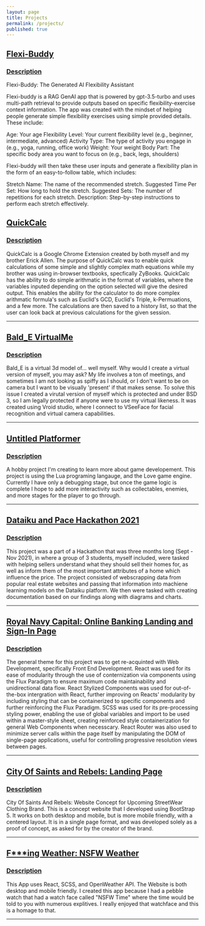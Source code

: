 ```yaml
---
layout: page
title: Projects
permalink: /projects/
published: true
---
```


## [Flexi-Buddy](https://udify.app/chat/MSxRFJAgZB0Dl9ET)
### <u>Description</u>

Flexi-Buddy: The Generated AI Flexibility Assistant

Flexi-buddy is a RAG GenAI app that is powered by gpt-3.5-turbo and uses multi-path retrieval to provide outputs based on specific flexibility-exercise context information.
The app was created with the mindset of helping people generate simple flexibility exercises using simple provided details. These include:

Age: Your age
Flexibility Level: Your current flexibility level (e.g., beginner, intermediate, advanced)
Activity Type: The type of activity you engage in (e.g., yoga, running, office work)
Weight: Your weight
Body Part: The specific body area you want to focus on (e.g., back, legs, shoulders)

Flexi-buddy will then take these user inputs and generate a flexibility plan in the form of an easy-to-follow table, which includes:

Stretch Name: The name of the recommended stretch.
Suggested Time Per Set: How long to hold the stretch.
Suggested Sets: The number of repetitions for each stretch.
Description: Step-by-step instructions to perform each stretch effectively.

## [QuickCalc](https://chromewebstore.google.com/detail/quickcalc/ibneokgnnenppcokmejepfdjhapepece)
### <u>Description</u>

QuickCalc is a Google Chrome Extension created by both myself and my brother Erick Allen. The purpose of QuickCalc was to enable quick calculations of some simple and slightly complex
math equations while my brother was using in-browser textbooks, specfically ZyBooks. QuickCalc has the ability to do simple arithmatic in the format of variables, where the variables inputed 
depending on the option selected will give the desired output. This enables the ability for the calculator to do more complex arithmatic formula's such as Euclid's GCD, Euclid's Triple, k-Permuations, and a few more. The calculations are then saved to a history list, so that the user can look back at previous calculations for the given session.
<hr/>

## [Bald_E VirtualMe](https://github.com/Emmet-Allen/Bald_E-VirtualMe)
### <u>Description</u>

Bald_E is a virtual 3d model of... well myself. Why would I create a virtual version of myself, you may ask? My life involves a ton of meetings, and sometimes I am not looking as spiffy as I should, or I don't want to be on camera but I want to be visually 'present' if that makes sense. To solve this issue I created a virutal version of myself which is protected and under BSD 3, so I am legally protected if anyone were to use my virtual likeness. It was created using Vroid studio, where I connect to VSeeFace for facial recognition and virtual camera capabilities.  
<hr/>

## [Untitled Platformer](https://github.com/Emmet-Allen/Platformer)
### <u>Description</u>

A hobby project I'm creating to learn more about game developement. This project is using the Lua programing langauge, and the Love game engine. Currently I have only a debugging stage, but once the game logic is complete I hope to add more interactivity such as collectables, enemies, and more stages for the player to go through.
<hr/>

## [Dataiku and Pace Hackathon 2021](https://github.com/Emmet-Allen/PaceHackathon2021)
### <u>Description</u>

This project was a part of a Hackathon that was three months long (Sept - Nov 2021), in where a group of 3 students, myself included, were tasked with helping
sellers understand what they should sell their homes for, as well as inform them of the most important attributes of a home which influence the price. The project
consisted of webscrapping data from popular real estate websites and passing that information into machiene learning models on the Dataiku platform. We then
were tasked with creating documentation based on our findings along with diagrams and charts.  
<hr/>

## [Royal Navy Capital: Online Banking Landing and Sign-In Page](https://royal-navy-capital.netlify.app)
### <u>Description</u>

The general theme for this project was to get re-acquinted with Web Development, specifically Front End Development. React was used for its ease of modularity through the use of conternization via components using the Flux Paradigm to ensure maximum code maintainability and unidirectional data flow. React Stylized Components was used for out-of-the-box intergration with React, further improving on Reacts' modularity by including styling that can be containerized to specific components and further reinforcing the Flux Paradigm. SCSS was used for its pre-processing styling power, enabling the use of global variables and import to be used within a master-style sheet, creating reinforced style containerization for general Web Components when necesscary. React Router was also used to minimize server calls within the page itself by manipulating the DOM of single-page applications, useful for controlling progressive resolution views between pages.
<hr/>

## [City Of Saints and Rebels: Landing Page](https://emmet-allen.github.io/COSAR/)
### <u>Description</u>

City Of Saints And Rebels: Website Concept for Upcoming StreetWear Clothing Brand.
This is a concept website that I developed using BootStrap 5. It works on both desktop and mobile, but is more mobile friendly, with a centered layout. It is in a single page format, and was developed solely as a proof of concept, as asked for by the creator of the brand.
<hr/>

## [F***ing Weather: NSFW Weather](https://f-weather.netlify.app)
### <u>Description</u>

This App uses React, SCSS, and OpenWeather API. The Website is both desktop and mobile friendly. I created this app because I had a pebble watch that had a watch face called "NSFW Time" where the time would be told to you with numerous explitives. I really enjoyed that watchface and this is a homage to that.
<hr/>

<!-- Some information about you!

### More Information

A place to include any other types of information that you'd like to include about yourself.

### Contact me

[email@domain.com](mailto:email@domain.com) -->
